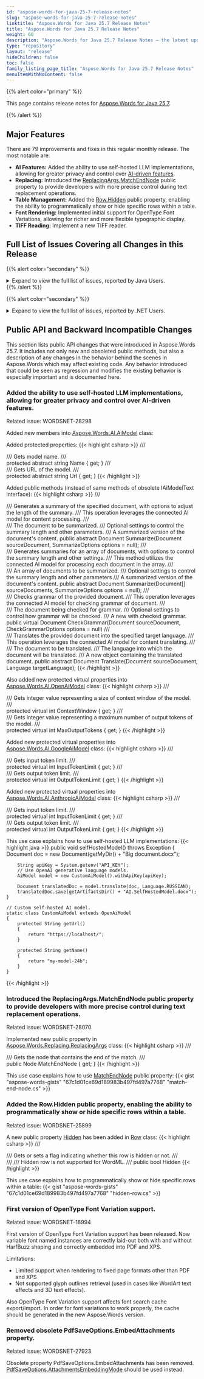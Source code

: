 ```yaml
---
id: "aspose-words-for-java-25-7-release-notes"
slug: "aspose-words-for-java-25-7-release-notes"
linktitle: "Aspose.Words for Java 25.7 Release Notes"
title: "Aspose.Words for Java 25.7 Release Notes"
weight: 60
description: "Aspose.Words for Java 25.7 Release Notes – the latest updates and fixes."
type: "repository"
layout: "release"
hideChildren: false
toc: false
family_listing_page_title: "Aspose.Words for Java 25.7 Release Notes"
menuItemWithNoContent: false
---
```


{{% alert color="primary" %}}

This page contains release notes for [Aspose.Words for Java 25.7](https://releases.aspose.com/words/java/25-7/).

{{% /alert %}}

## Major Features

There are 79 improvements and fixes in this regular monthly release. The most notable are:

- **AI Features:** Added the ability to use self-hosted LLM implementations, allowing for greater privacy and control over [AI-driven features](https://reference.aspose.com/words/java/com.aspose.words/aimodel/).
- **Replacing:** Introduced the [ReplacingArgs.MatchEndNode](https://reference.aspose.com/words/java/com.aspose.words/replacingargs/#getMatchEndNode) public property to provide developers with more precise control during text replacement operations.
- **Table Management:** Added the [Row.Hidden](https://reference.aspose.com/words/java/com.aspose.words/row/#getHidden) public property, enabling the ability to programmatically show or hide specific rows within a table.
- **Font Rendering:** Implemented initial support for OpenType Font Variations, allowing for richer and more flexible typographic display.
- **TIFF Reading:** Implement a new TIFF reader.

## Full List of Issues Covering all Changes in this Release

{{% alert color="secondary" %}}
<details><summary>Expand to view the full list of issues, reported by Java Users.</summary>

|Key|Summary|Category|
| :- | :- | :- |
|WORDSJAVA-3117|Regular check&update of OSGI compatibility|New Feature
|WORDSJAVA-3139|Implement a new TIFF reader|New Feature
|WORDSJAVA-3101|DOCX to PDF: OutOfMemoryError when converting Word document to PDF after a large JSON load|Bug
|WORDSJAVA-3132|DOCX to PDF too slow|Bug
|WORDSJAVA-3133|Long time convertion docx to PDF|Bug
|WORDSJAVA-3102|LINQ Reporting Engine - Issue with JSON objects with same names|Bug
|WORDSJAVA-3051|Incorrect date parsing in multithreaded environment|Bug
|WORDSJAVA-3116|Freezing while converting document to PDF|Bug
|WORDSJAVA-3057|Incorrect EMF to PNG conversion|Bug

</details>
{{% /alert %}}

{{% alert color="secondary" %}}
<details><summary>Expand to view the full list of issues, reported by .NET Users.</summary>

|Key|Summary|Category|
| :- | :- | :- |
|WORDSNET-25899|Add public API to mark row as hidden|New Feature
|WORDSNET-28192|Support XLSX header/footers in XLSX export|New Feature
|WORDSNET-28298|Allow to use self-hosted LLM implementation in Aspose.Words|New Feature
|WORDSNET-28070|Consider providing a property in ReplacingArgs that will return the node that contains the end of the match|New Feature
|WORDSNET-18581|Content are rendered outside the page at right side in PDF|Enhancement
|WORDSNET-28159|Table left indent is incorrect after rendering|Enhancement
|WORDSNET-28335|Consider Dropping Client Profile Support for Aspose.Words .NET 3.5 and 4.0|Enhancement
|WORDSNET-28008|MS Word doesn't write 'w:space' attribute for last 'w:col' element|Bug
|WORDSNET-28406|System.NullReferenceException when comparing documents|Bug
|WORDSNET-28404|StackOverflowException during DOCX to PDF conversion when PreserveFormFields is enabled|Bug
|WORDSNET-28331|StackOverflowException is thrown upon rendering document to PDF with PdfSaveOptions.PreserveFormFields enabled|Bug
|WORDSNET-28357|Stack overflow when converting DOCX to PDF|Bug
|WORDSNET-28270|List item formatting is changed after open/save ODT|Bug
|WORDSNET-28209|Setting TableStyle.Bidi makes the table LTR|Bug
|WORDSNET-28393|Unexpected Bookmark Creation When Mapping Identical Content Controls to the Same Custom XML Part|Bug
|WORDSNET-27282|Fix warnings during conversion|Bug
|WORDSNET-27917|Aspose.Words hangs during rendering to PDF|Bug
|WORDSNET-28400|Infinite loop upon conversion to PDF|Bug
|WORDSNET-28369|Rendering process hangs upon converting document|Bug
|WORDSNET-28332|Aspose.Words hangs upon rendering document with hyphenation|Bug
|WORDSNET-28321|Aspose.Words hangs upon rendering document when hyphenation dictionary is specified|Bug
|WORDSNET-28169|UpdatePageLayout hangs upon conversion|Bug
|WORDSNET-28152|Hangs upon rendering document|Bug
|WORDSNET-28141|Aspose.Words hangs upon rendering document|Bug
|WORDSNET-28136|Rendering hangs upon conversion|Bug
|WORDSNET-27283|Analyze the System.IO.Compression version inside Pdf2Word|Bug
|WORDSNET-28221|EmbeddedFontCache throws ArgumentNullException in AOT config|Bug
|WORDSNET-21505|Changing the "SelectedValue" on ListItems collection does not create a revision|Bug
|WORDSNET-28202|Incorrect date header rendering in PDF output|Bug
|WORDSNET-28168|Chart is rendered as not filled with data|Bug
|WORDSNET-28309|Text wrapped incorrectly due to inaccurate shrinking of Courier New spaces|Bug
|WORDSNET-28235|"Asian typography/Allow Latin text to wrap in the middle of a word" option is ignored upon rendering|Bug
|WORDSNET-28306|MS Excel raises an error when opening output XLSX|Bug
|WORDSNET-28230|Incorrect content area width for non-rectangular DML shapes|Bug
|WORDSNET-28266|Text misalignment upon SVG rendering|Bug
|WORDSNET-28368|Investigation: InsertHtml to SDT: Content not inserted|Bug
|WORDSNET-28059|Aspose.Words.LowCode.Merger throws an XmlException|Bug
|WORDSNET-28344|Track changes are lost in dropdown content controls mapped to Custom XML when saving DOCX|Bug
|WORDSNET-27988|Building document layout of document with batch of inline images is slow|Bug
|WORDSNET-28379|List levels formatting in the document produced by MS Word differs from what AW generates|Bug
|WORDSNET-27748|Formatting of list levels in the document produced by MS Word differs|Bug
|WORDSNET-28351|Import of MsoHtml columns differs from MS Word's result|Bug
|WORDSNET-28350|Mismatch in Column Import from MsoHtml vs. MS Word|Bug
|WORDSNET-28326|Inconsistent Column Rendering: MsoHtml Import vs. Word|Bug
|WORDSNET-28325|MsoHtml Column Import Produces Different Results than Word|Bug
|WORDSNET-28324|Discrepancy in Column Layout Between MsoHtml and MS Word Import|Bug
|WORDSNET-28343|Line break between text and shape is lost after extracting page|Bug
|WORDSNET-28337|DOCX to EPUB: Image not rendered correctly|Bug
|WORDSNET-28353|DOCX to MD: Links not working in output|Bug
|WORDSNET-28339|Code example for WarningInfoCollection is incorrect|Bug
|WORDSNET-28281|Import of MsoHtml lists differs from MS Word's result|Bug
|WORDSNET-28280|Discrepancy in Column Layout Between MsoHtml and MS Word Import|Bug
|WORDSNET-28279|MsoHtml Column Import Produces Different Results than Word|Bug
|WORDSNET-28277|Inconsistent Column Rendering: MsoHtml Import vs. Word|Bug
|WORDSNET-28275|Mismatch in Column Import from MsoHtml vs. MS Word|Bug
|WORDSNET-27745|Add support for loading of lists from headers/footers|Bug
|WORDSNET-28362|Shaped text isn't rendered correctly if text has borders |Bug
|WORDSNET-28158|Table row on a different page on conversion to PDF|Bug
|WORDSNET-26901|Part of content is moved to next page|Bug
|WORDSNET-28341|Size of single line legend|Bug
|WORDSNET-28264|Exception when saving a document in another thread after ExtractPages|Bug
|WORDSNET-28297|Layout of legend entries|Bug
|WORDSNET-28204|Y-axis labels are shifter and partially cut off|Bug
|WORDSNET-27421|Table layout is broken after removing SDTs|Bug
|WORDSNET-28287|Aspose.Words converting vs and MS Word converting|Bug
|WORDSNET-27309|Image is inserted upside-down when setting fill image|Bug
|WORDSNET-28389|Duplicated table content upon DOCX to PDF conversion|Bug
|WORDSNET-27722|Paragraph alignment is changed after appending document|Bug
|WORDSNET-27689|LST to DOC: Incorrect indentation and Blank pages added|Bug
|WORDSNET-28189|Words count in the document with custom list labels is incorrect|Bug
</details>

## Public API and Backward Incompatible Changes

This section lists public API changes that were introduced in Aspose.Words 25.7. It includes not only new and obsoleted public methods, but also a description of any changes in the behavior behind the scenes in Aspose.Words which may affect existing code. Any behavior introduced that could be seen as regression and modifies the existing behavior is especially important and is documented here.

### Added the ability to use self-hosted LLM implementations, allowing for greater privacy and control over AI-driven features.

Related issue: WORDSNET-28298

Added new members into [Aspose.Words.AI.AiModel](https://reference.aspose.com/words/java/com.aspose.words/aimodel/) class:

Added protected properties:
{{< highlight csharp >}}
/// <summary>
/// Gets model name.
/// </summary>
protected abstract string Name { get; }
/// <summary>
/// Gets URL of the model.
/// </summary>
protected abstract string Url { get; }
{{< /highlight >}}

Added public methods (instead of same methods of obsolete IAiModelText interface):
{{< highlight csharp >}}
/// <summary>
/// Generates a summary of the specified document, with options to adjust the length of the summary.
/// This operation leverages the connected AI model for content processing.
/// </summary>
/// <param name="sourceDocument">The document to be summarized.</param>
/// <param name="options">Optional settings to control the summary length and other parameters.</param>
/// <returns>A summarized version of the document's content.</returns>
public abstract Document Summarize(Document sourceDocument, SummarizeOptions options = null);
/// <summary>
/// Generates summaries for an array of documents, with options to control the summary length and other settings.
/// This method utilizes the connected AI model for processing each document in the array.
/// </summary>
/// <param name="sourceDocuments">An array of documents to be summarized.</param>
/// <param name="options">Optional settings to control the summary length and other parameters</param>
/// <returns>A summarized version of the document's content.</returns>
public abstract Document Summarize(Document[] sourceDocuments, SummarizeOptions options = null);
/// <summary>
/// Checks grammar of the provided document.
/// This operation leverages the connected AI model for checking grammar of document.
/// </summary>
/// <param name="sourceDocument">The document being checked for grammar.</param>
/// <param name="options">Optional settings to control how grammar will be checked.</param>
/// <returns>A new <see cref="Document"/> with checked grammar.</returns>
public virtual Document CheckGrammar(Document sourceDocument, CheckGrammarOptions options = null)
/// <summary>
/// Translates the provided document into the specified target language.
/// This operation leverages the connected AI model for content translating.
/// </summary>
/// <param name="sourceDocument">The document to be translated.</param>
/// <param name="targetLanguage">The language into which the document will be translated.</param>
/// <returns>A new <see cref="Document"/> object containing the translated document.</returns>
public abstract Document Translate(Document sourceDocument, Language targetLanguage);
{{< /highlight >}}

Also added new protected virtual properties into [Aspose.Words.AI.OpenAiModel](https://reference.aspose.com/words/java/com.aspose.words/openaimodel/) class:
{{< highlight csharp >}}
/// <summary>
/// Gets integer value representing a size of context window of the model.
/// </summary>
protected virtual int ContextWindow { get; }
/// <summary>
/// Gets integer value representing a maximum number of output tokens of the model.
/// </summary>
protected virtual int MaxOutputTokens { get; }
{{< /highlight >}}

Added new protected virtual properties into [Aspose.Words.AI.GoogleAiModel](https://reference.aspose.com/words/java/com.aspose.words/googleaimodel/) class:
{{< highlight csharp >}}
/// <summary>
/// Gets input token limit.
/// </summary>
protected virtual int InputTokenLimit { get; }
/// <summary>
/// Gets output token limit.
/// </summary>
protected virtual int OutputTokenLimit { get; }
{{< /highlight >}}

Added new protected virtual properties into [Aspose.Words.AI.AnthropicAiModel](https://reference.aspose.com/words/java/com.aspose.words/anthropicaimodel/) class:
{{< highlight csharp >}}
/// <summary>
/// Gets input token limit.
/// </summary>
protected virtual int InputTokenLimit { get; }
/// <summary>
/// Gets output token limit.
/// </summary>
protected virtual int OutputTokenLimit { get; }
{{< /highlight >}}

This use case explains how to use self-hosted LLM implementations:
{{< highlight java >}}
    public void selfHostedModel() throws Exception
    {
        Document doc = new Document(getMyDir() + "Big document.docx");

        String apiKey = System.getenv("API_KEY");
        // Use OpenAI generative language models.
        AiModel model = new CustomAiModel().withApiKey(apiKey);

        Document translatedDoc = model.translate(doc, Language.RUSSIAN);
        translatedDoc.save(getArtifactsDir() + "AI.SelfHostedModel.docx");
    }

    // Custom self-hosted AI model.
    static class CustomAiModel extends OpenAiModel
    {
        protected String getUrl()
        {
            return "https://localhost/";
        }

        protected String getName()
        {
            return "my-model-24b";
        }
    }
{{< /highlight >}}

### Introduced the ReplacingArgs.MatchEndNode public property to provide developers with more precise control during text replacement operations.

Related issue: WORDSNET-28070

Implemented new public property in [Aspose.Words.Replacing.ReplacingArgs](https://reference.aspose.com/words/java/com.aspose.words/replacingargs/) class:
{{< highlight csharp >}}
/// <summary>
/// Gets the node that contains the end of the match.
/// </summary>
public Node MatchEndNode { get; }
{{< /highlight >}}

This use case explains how to use [MatchEndNode](https://reference.aspose.com/words/java/com.aspose.words/replacingargs/#getMatchEndNode) public property:
{{< gist "aspose-words-gists" "67c1d01ce69d189983b497fd497a7768" "match-end-node.cs" >}}

### Added the Row.Hidden public property, enabling the ability to programmatically show or hide specific rows within a table.

Related issue: WORDSNET-25899

A new public property [Hidden](https://reference.aspose.com/words/java/com.aspose.words/row/#getHidden) has been added in [Row](https://reference.aspose.com/words/java/com.aspose.words/row/) class:
{{< highlight csharp >}}
/// <summary>
/// Gets or sets a flag indicating whether this row is hidden or not.
/// </summary>
/// <remarks>
/// Hidden row is not supported for WordML.
/// </remarks>
public bool Hidden
{{< /highlight >}}

This use case explains how to programmatically show or hide specific rows within a table:
{{< gist "aspose-words-gists" "67c1d01ce69d189983b497fd497a7768" "hidden-row.cs" >}}

### First version of OpenType Font Variation support.

Related issue: WORDSNET-18994

First version of OpenType Font Variation support has been released. Now variable font named instances are correctly laid-out both with and without HarfBuzz shaping and correctly embedded into PDF and XPS.

Limitations:
- Limited support when rendering to fixed page formats other than PDF and XPS
- Not supported glyph outlines retrieval (used in cases like WordArt text effects and 3D text effects).

Also OpenType Font Variation support affects font search cache export/import. In order for font variations to work properly, the cache should be generated in the new Aspose.Words version.

### Removed obsolete PdfSaveOptions.EmbedAttachments property.

Related issue: WORDSNET-27923

Obsolete property PdfSaveOptions.EmbedAttachments has been removed. 
[PdfSaveOptions.AttachmentsEmbeddingMode](https://reference.aspose.com/words/java/com.aspose.words/pdfsaveoptions/#setAttachmentsEmbeddingMode-int) should be used instead.